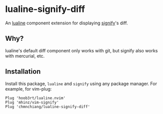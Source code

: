 # lualine-signify-diff

An [lualine](https://github.com/hoob3rt/lualine.nvim) component extension for displaying [signify](https://github.com/mhinz/vim-signify)'s diff.

## Why?

lualine's default diff component only works with git, but signify also works with mercurial, etc.

## Installation

Install this package, `lualine` and `signify` using any package manager.
For example, for vim-plug:

```vim
Plug 'hoob3rt/lualine.nvim'
Plug 'mhinz/vim-signify'
Plug 'chmnchiang/lualine-signify-diff'
```
